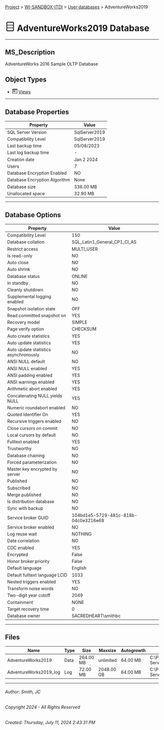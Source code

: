 #### 

[Project](../../../index.md) > [WI-SANDBOX-ITDI](../../index.md) > [User databases](../index.md) > AdventureWorks2019

# ![Database](../../../Images/ntDatabase.png) AdventureWorks2019 Database

---

## <a name="#description"></a>MS_Description

AdventureWorks 2016 Sample OLTP Database

## <a name="#objecttypes"></a>Object Types

* ![Views](../../../Images/View.png) [Views](Views/Views.md)


---

## <a name="#dbproperties"></a>Database Properties

| Property | Value |
|---|---|
| SQL Server Version | SqlServer2019 |
| Compatibility Level | SqlServer2019 |
| Last backup time | 05/08/2023 |
| Last log backup time | - |
| Creation date | Jan  2 2024  |
| Users | 7 |
| Database Encryption Enabled | NO |
| Database Encryption Algorithm | None |
| Database size | 336.00 MB |
| Unallocated space | 32.90 MB |


---

## <a name="#dboptions"></a>Database Options

| Property | Value |
|---|---|
| Compatibility Level | 150 |
| Database collation | SQL_Latin1_General_CP1_CI_AS |
| Restrict access | MULTI_USER |
| Is read-only | NO |
| Auto close | NO |
| Auto shrink | NO |
| Database status | ONLINE |
| In standby | NO |
| Cleanly shutdown | NO |
| Supplemental logging enabled | NO |
| Snapshot isolation state | OFF |
| Read committed snapshot on | YES |
| Recovery model | SIMPLE |
| Page verify option | CHECKSUM |
| Auto create statistics | YES |
| Auto update statistics | YES |
| Auto update statistics asynchronously | NO |
| ANSI NULL default | NO |
| ANSI NULL enabled | YES |
| ANSI padding enabled | YES |
| ANSI warnings enabled | YES |
| Arithmetic abort enabled | YES |
| Concatenating NULL yields NULL | YES |
| Numeric roundabort enabled | NO |
| Quoted Identifier On | YES |
| Recursive triggers enabled | NO |
| Close cursors on commit | NO |
| Local cursors by default | NO |
| Fulltext enabled | YES |
| Trustworthy | NO |
| Database chaining | NO |
| Forced parameterization | NO |
| Master key encrypted by server | NO |
| Published | NO |
| Subscribed | NO |
| Merge published | NO |
| Is distribution database | NO |
| Sync with backup | NO |
| Service broker GUID | 104bd1e5-5729-481c-818b-04c0e3216e68 |
| Service broker enabled | NO |
| Log reuse wait | NOTHING |
| Date correlation | NO |
| CDC enabled | YES |
| Encrypted | False |
| Honor broker priority | False |
| Default language | English |
| Default fulltext language LCID | 1033 |
| Nested triggers enabled | YES |
| Transform noise words | NO |
| Two-digit year cutoff | 2049 |
| Containment | NONE |
| Target recovery time | 0 |
| Database owner | SACREDHEART\\smithbc |


---

## <a name="#files"></a>Files

| Name | Type | Size | Maxsize | Autogrowth | File Name |
|---|---|---|---|---|---|
| AdventureWorks2019 | Data | 264.00 MB | unlimited | 64.00 MB | C:\\Program Files\\Microsoft SQL Server\\MSSQL15.MSSQLSERVER\\MSSQL\\DATA\\AdventureWorks2019.mdf |
| AdventureWorks2019_log | Log | 72.00 MB | 2048.00 GB | 64.00 MB | C:\\Program Files\\Microsoft SQL Server\\MSSQL15.MSSQLSERVER\\MSSQL\\DATA\\AdventureWorks2019_log.ldf |


---

###### Author:  Smith, JC

###### Copyright 2024 - All Rights Reserved

###### Created: Thursday, July 11, 2024 2:43:31 PM


